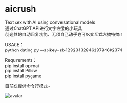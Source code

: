 # aicrush
Text sex with AI using conversational models  
通过ChatGPT API进行文字左爱的小玩具  
创造性的自动回复功能，无须自己动手也可以交互式大搞特搞！  


USAGE：  
python dating.py --apikey=sk-1232343284623784682374

Requirements：  
pip install openai   
pip install Pillow  
pip install pygame  

目前仅提供命令行模式~

![avatar](example.png)
